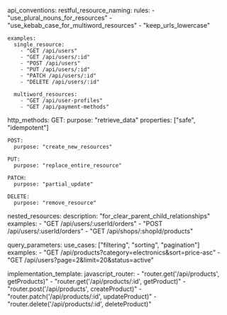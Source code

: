 api_conventions:
  restful_resource_naming:
    rules:
      - "use_plural_nouns_for_resources"
      - "use_kebab_case_for_multiword_resources"
      - "keep_urls_lowercase"
    
    examples:
      single_resource:
        - "GET /api/users"
        - "GET /api/users/:id"
        - "POST /api/users"
        - "PUT /api/users/:id"
        - "PATCH /api/users/:id"
        - "DELETE /api/users/:id"
      
      multiword_resources:
        - "GET /api/user-profiles"
        - "GET /api/payment-methods"

  http_methods:
    GET:
      purpose: "retrieve_data"
      properties: ["safe", "idempotent"]
    
    POST:
      purpose: "create_new_resources"
    
    PUT:
      purpose: "replace_entire_resource"
    
    PATCH:
      purpose: "partial_update"
    
    DELETE:
      purpose: "remove_resource"

  nested_resources:
    description: "for_clear_parent_child_relationships"
    examples:
      - "GET /api/users/:userId/orders"
      - "POST /api/users/:userId/orders"
      - "GET /api/shops/:shopId/products"

  query_parameters:
    use_cases: ["filtering", "sorting", "pagination"]
    examples:
      - "GET /api/products?category=electronics&sort=price-asc"
      - "GET /api/users?page=2&limit=20&status=active"

  implementation_template:
    javascript_router:
      - "router.get('/api/products', getProducts)"
      - "router.get('/api/products/:id', getProduct)"
      - "router.post('/api/products', createProduct)"
      - "router.patch('/api/products/:id', updateProduct)"
      - "router.delete('/api/products/:id', deleteProduct)"
